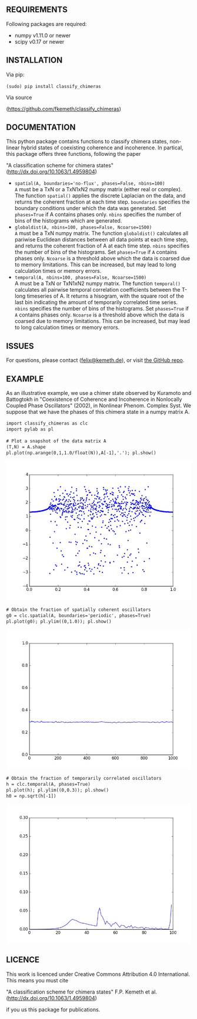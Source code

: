 REQUIREMENTS
---------

Following packages are required:

- numpy v1.11.0 or newer
- scipy v0.17 or newer

INSTALLATION
---------

Via pip:

`(sudo) pip install classify_chimeras`

Via source

(https://github.com/fkemeth/classify_chimeras)

DOCUMENTATION
---------

This python package contains functions to classify chimera states,
non-linear hybrid states of coexisting coherence and incoherence.
In partical, this package offers three functions, following the paper

"A classification scheme for chimera states"
(http://dx.doi.org/10.1063/1.4959804)

- `spatial(A, boundaries='no-flux', phases=False, nbins=100)`  
`A` must be a TxN or a TxN1xN2 numpy matrix (either real or complex).
The function `spatial()` applies the discrete Laplacian on the data, and returns the coherent
fraction at each time step. `boundaries` specifies the boundary conditions under which the data was
generated. Set `phases=True` if A contains phases only. `nbins` specifies the number of bins of the histograms
which are generated.
- `globaldist(A, nbins=100, phases=False, Ncoarse=1500)`  
`A` must be a TxN numpy matrix.
The function `globaldist()` calculates all pariwise Euclidean distances between all data points at
each time step, and returns
the coherent fraction of A at each time step.
`nbins` specifies the number of bins of the histograms.
Set `phases=True` if `A` contains phases only.
`Ncoarse` is a threshold above which the data is coarsed due to memory limitations. This can be increased,
but may lead to long calculation times or memory errors.
- `temporal(A, nbins=100, phases=False, Ncoarse=1500)`  
A must be a TxN or TxN1xN2 numpy matrix.
The function `temporal()` calculates all pairwise temporal correlation coefficients between
the T-long timeseries of A. It returns a hisogram, with the square root of the last bin indicating the
amount of temporarily correlated time series.
`nbins` specifies the number of bins of the histograms.
Set `phases=True` if `A` contains phases only.
`Ncoarse` is a threshold above which the data is coarsed due to memory limitations. This can be increased,
but may lead to long calculation times or memory errors.

ISSUES
---------

For questions, please contact (<felix@kemeth.de>), or visit [the GitHub repo](https://github.com/fkemeth/classify_chimeras).

EXAMPLE
---------

As an illustrative example, we use a chimer state observed by Kuramoto and Battogtokh in
"Coexistence of Coherence and Incoherence in Nonlocally Coupled Phase Oscillators" (2002),
in Nonlinear Phenom. Complex Syst. We suppose
that we have the phases of this chimera state in a numpy matrix A.

    import classify_chimeras as clc
    import pylab as pl

    # Plot a snapshot of the data matrix A
    (T,N) = A.shape
    pl.plot(np.arange(0,1,1.0/float(N)),A[-1],'.'); pl.show()

![Snapshot of the phases](/images/kuramoto.jpg)

    # Obtain the fraction of spatially coherent oscillators
    g0 = clc.spatial(A, boundaries='periodic', phases=True)
    pl.plot(g0); pl.ylim((0,1.0)); pl.show()

![Fraction of spatially coherent oscillators](/images/kuramoto_g0.jpg)

    # Obtain the fraction of temporarily correlated oscillators
    h = clc.temporal(A, phases=True)
    pl.plot(h); pl.ylim((0,0.3)); pl.show()
    h0 = np.sqrt(h[-1])

![Distribution of temporal correlation coefficients](/images/kuramoto_h.jpg)


LICENCE
---------


This work is licenced under Creative Commons Attribution 4.0 International.
This means you must cite

"A classification scheme for chimera states"
F.P. Kemeth et al.
(http://dx.doi.org/10.1063/1.4959804)

if you us this package for publications.
